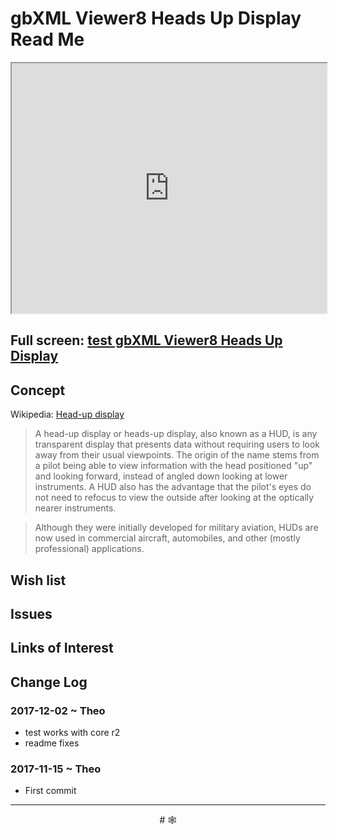 <span style=display:none; >[You are now in a GitHub source code view - click this link to view Read Me file as a web page]( http://www.ladybug.tools/spider/index.html#gbxml-viewer/r8/gbxml-viewer8-03-heads-up-display/README.md  "View file as a web page." ) </span>

# gbXML Viewer8 Heads Up Display Read Me


<iframe class=iframeReadMe src=http://rawgit.com/ladybug-tools/spider/master/gbxml-viewer/r8/gbxml-viewer8-03-heads-up-display/test-gbxml-viewer8-heads-up-display.html width=100% height=400px >Iframes are not displayed on github.com</iframe>


## Full screen: [test gbXML Viewer8 Heads Up Display]( http://rawgit.com/ladybug-tools/spider/master/gbxml-viewer/r8/gbxml-viewer8-03-heads-up-display/test-gbxml-viewer8-heads-up-display.html )


## Concept

Wikipedia: [Head-up display]( https://en.wikipedia.org/wiki/Head-up_display )

> A head-up display or heads-up display, also known as a HUD, is any transparent display that presents data without requiring users to look away from their usual viewpoints. The origin of the name stems from a pilot being able to view information with the head positioned "up" and looking forward, instead of angled down looking at lower instruments. A HUD also has the advantage that the pilot's eyes do not need to refocus to view the outside after looking at the optically nearer instruments.

> Although they were initially developed for military aviation, HUDs are now used in commercial aircraft, automobiles, and other (mostly professional) applications.


## Wish list



## Issues



## Links of Interest



## Change Log

### 2017-12-02 ~ Theo

* test works with core r2 
* readme fixes


### 2017-11-15 ~ Theo

* First commit

***

<center title="hello!" >
# <a href=javascript:window.scrollTo(0,0); style=text-decoration:none; > &#x1f578; </a>
</center>


